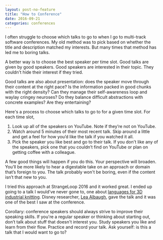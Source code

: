 ```yaml
---
layout: post-no-feature
title: "How to Conference"
date: 2016-09-21
categories: conferences
---
```


I often struggle to choose which talks to go to when I go to multi-track
software conferences. My old method was to pick based on whether the title and
description matched my interests. But many times that method has led me to
boring talks.

A better way is to choose the best speaker per time slot. Good talks are given
by good speakers. Good speakers are interested in their topic. They couldn't
hide their interest if they tried.

Good talks are also about presentation: does the speaker move through their
content at the right pace? Is the information packed in good chunks with the
right density?  Can they manage their self-awareness loop and waylay cringey
neuroses? Do they balance difficult abstractions with concrete examples? Are
they entertaining?

Here's a process to choose which talks to go to for a given time slot. For each
time slot,

1. Look up all of the speakers on YouTube. Note if they’re not on YouTube.
2. Watch around 5 minutes of their most recent talk. Skip around a little and
   get a feel for how you’d like the talk if you watched it all.
3. Pick the speaker you like best and go to their talk. If you don't like any of
   the speakers, pick one that you couldn’t find on YouTube or plan on getting
   coffee with a colleague.

A few good things will happen if you do this. Your perspective will broaden.
You’ll be more likely to hear a digestable take on an approach or domain that’s
foreign to you. The talk probably won't be boring, even if the content isn’t
that new to you.

I tried this approach at StrangeLoop 2016 and it worked great. I ended up going
to a talk I would’ve never gone to, one about [languages for 3D industrial
knitting](https://www.youtube.com/watch?v=02h74L1PmaU). Disney researcher, [Lea
Albaugh](http://instamatique.com/), gave the talk and it was one of the best I
saw at the conference.

Corollary: conference speakers should always strive to improve their speaking
skills. If you're a regular speaker or thinking about starting out, don’t talk
about stuff that doesn't interest you. Study speakers you like and learn from
their flow. Practice and record your talk. Ask yourself: is this a talk that I
would want to go to?
